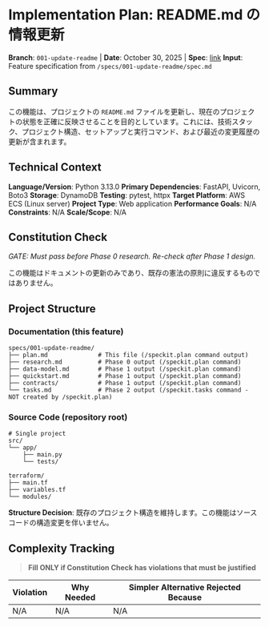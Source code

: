 # Implementation Plan: README.md の情報更新

**Branch**: `001-update-readme` | **Date**: October 30, 2025 | **Spec**: [link](./spec.md)
**Input**: Feature specification from `/specs/001-update-readme/spec.md`

## Summary

この機能は、プロジェクトの `README.md` ファイルを更新し、現在のプロジェクトの状態を正確に反映させることを目的としています。これには、技術スタック、プロジェクト構造、セットアップと実行コマンド、および最近の変更履歴の更新が含まれます。

## Technical Context

**Language/Version**: Python 3.13.0
**Primary Dependencies**: FastAPI, Uvicorn, Boto3
**Storage**: DynamoDB
**Testing**: pytest, httpx
**Target Platform**: AWS ECS (Linux server)
**Project Type**: Web application
**Performance Goals**: N/A
**Constraints**: N/A
**Scale/Scope**: N/A

## Constitution Check

*GATE: Must pass before Phase 0 research. Re-check after Phase 1 design.*

この機能はドキュメントの更新のみであり、既存の憲法の原則に違反するものではありません。

## Project Structure

### Documentation (this feature)

```text
specs/001-update-readme/
├── plan.md              # This file (/speckit.plan command output)
├── research.md          # Phase 0 output (/speckit.plan command)
├── data-model.md        # Phase 1 output (/speckit.plan command)
├── quickstart.md        # Phase 1 output (/speckit.plan command)
├── contracts/           # Phase 1 output (/speckit.plan command)
└── tasks.md             # Phase 2 output (/speckit.tasks command - NOT created by /speckit.plan)
```

### Source Code (repository root)
```text
# Single project
src/
└── app/
    ├── main.py
    └── tests/

terraform/
├── main.tf
├── variables.tf
└── modules/
```

**Structure Decision**: 既存のプロジェクト構造を維持します。この機能はソースコードの構造変更を伴いません。

## Complexity Tracking

> **Fill ONLY if Constitution Check has violations that must be justified**

| Violation | Why Needed | Simpler Alternative Rejected Because |
|-----------|------------|-------------------------------------|
| N/A       | N/A        | N/A                                 |